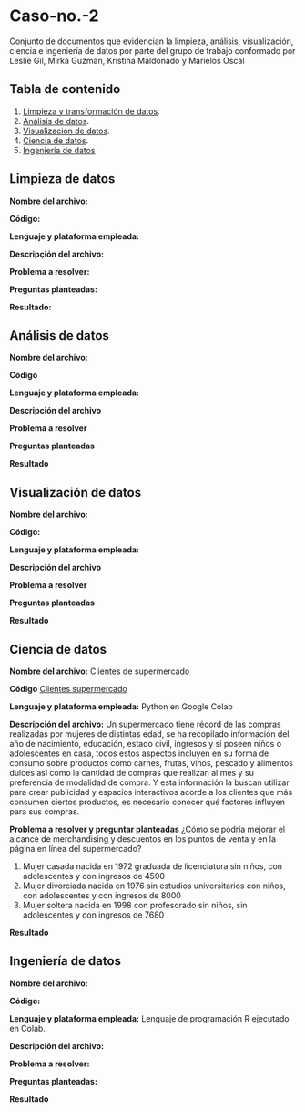 # Caso-no.-2
Conjunto de documentos que evidencian la limpieza, análisis, visualización, ciencia e ingeniería de datos por parte del grupo de trabajo conformado por Leslie Gil, Mirka Guzman, Kristina Maldonado y Marielos Oscal


## Tabla de contenido

1. [Limpieza y transformación de datos](https://github.com/LesG016/Caso-no.-2/blob/main/README.md#limpieza-de-datos).
2. [Análisis de datos](https://github.com/LesG016/Caso-no.-2#an%C3%A1lisis-de-datos).
3. [Visualización de datos](https://github.com/LesG016/Caso-no.-2#visualizaci%C3%B3n-de-datos).
4. [Ciencia de datos](https://github.com/LesG016/Caso-no.-2#ciencia-de-datos).
5. [Ingeniería de datos](https://github.com/LesG016/Caso-no.-2#ingenier%C3%ADa-de-datos)


## Limpieza de datos
**Nombre del archivo:**

**Código:** 

**Lenguaje y plataforma empleada:**

**Descripçión del archivo:**

**Problema a resolver:**

**Preguntas planteadas:**

**Resultado:**


## Análisis de datos
**Nombre del archivo:**

**Código**

**Lenguaje y plataforma empleada:**

**Descripción del archivo**

**Problema a resolver**

**Preguntas planteadas**

**Resultado**


## Visualización de datos 
**Nombre del archivo:**

**Código:**

**Lenguaje y plataforma empleada:**

**Descripción del archivo**

**Problema a resolver**

**Preguntas planteadas**

**Resultado**


## Ciencia de datos
**Nombre del archivo:** Clientes de supermercado

**Código** [Clientes supermercado](https://github.com/LesG016/Portafolio-caso-2/blob/64fa0f57b40e3a2bbf52bf6dd125261b7074b808/Clientes_supermercado.ipynb)

**Lenguaje y plataforma empleada:** Python en Google Colab

**Descripción del archivo:** Un supermercado tiene récord de las compras realizadas por mujeres de distintas edad, se ha recopilado información del año de nacimiento, educación, estado civil, ingresos y si poseen niños o adolescentes en casa, todos estos aspectos incluyen en su forma de consumo sobre productos como carnes, frutas, vinos, pescado y alimentos dulces así como la cantidad de compras que realizan al mes y su preferencia de modalidad de compra.
Y esta información la buscan utilizar para crear publicidad y espacios interactivos acorde a los clientes que más consumen ciertos productos, es necesario conocer qué factores influyen para sus compras. 


**Problema a resolver y preguntar planteadas**
¿Cómo se podría mejorar el alcance de merchandising y descuentos en los puntos de venta y en la página en línea del supermercado? 
1. Mujer casada nacida en 1972 graduada de licenciatura sin niños, con adolescentes y con ingresos de 4500
2. Mujer divorciada nacida en 1976 sin estudios universitarios con niños, con adolescentes y con ingresos de 8000
3. Mujer soltera nacida en 1998 con profesorado sin niños, sin adolescentes y con ingresos de 7680

**Resultado**

   
## Ingeniería de datos 
**Nombre del archivo:** 

**Código:**

**Lenguaje y plataforma empleada:** Lenguaje de programación R ejecutado en Colab. 

**Descripción del archivo:** 

**Problema a resolver:**

**Preguntas planteadas:**

**Resultado**
